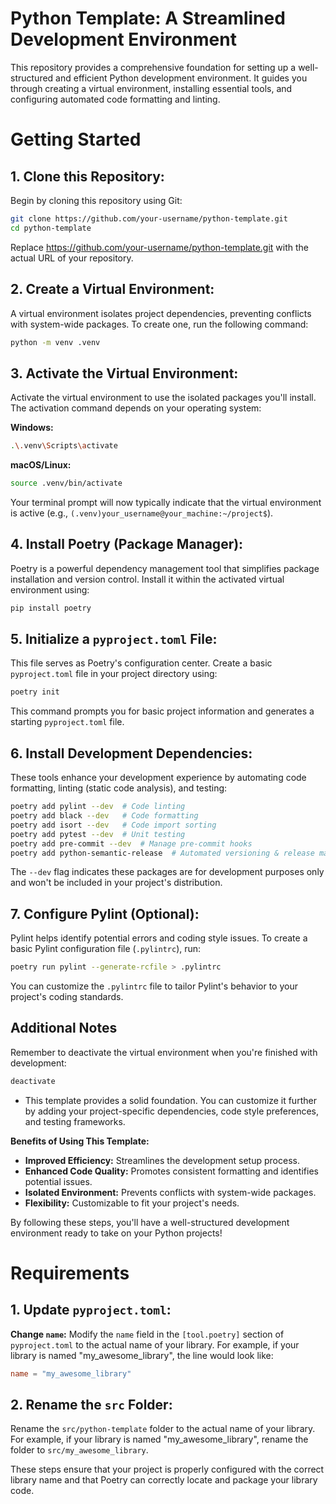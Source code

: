 # Python Template: A Streamlined Development Environment

This repository provides a comprehensive foundation for setting up a well-structured and efficient Python development environment. It guides you through creating a virtual environment, installing essential tools, and configuring automated code formatting and linting.

# Getting Started

## 1. Clone this Repository:

Begin by cloning this repository using Git:
```bash
git clone https://github.com/your-username/python-template.git
cd python-template
```
Replace https://github.com/your-username/python-template.git with the actual URL of your repository.


## 2. Create a Virtual Environment:

A virtual environment isolates project dependencies, preventing conflicts with system-wide packages. To create one, run the following command:

```bash
python -m venv .venv 
```

## 3. Activate the Virtual Environment:

Activate the virtual environment to use the isolated packages you'll install. The activation command depends on your operating system:

**Windows:**
```bash
.\.venv\Scripts\activate
```

**macOS/Linux:**
```bash
source .venv/bin/activate
```
Your terminal prompt will now typically indicate that the virtual environment is active (e.g., `(.venv)your_username@your_machine:~/project$`).


## 4. Install Poetry (Package Manager):

Poetry is a powerful dependency management tool that simplifies package installation and version control. Install it within the activated virtual environment using:

```bash
pip install poetry
```

## 5. Initialize a `pyproject.toml` File:

This file serves as Poetry's configuration center. Create a basic `pyproject.toml` file in your project directory using:

```bash
poetry init
```
This command prompts you for basic project information and generates a starting `pyproject.toml` file.



## 6. Install Development Dependencies:

These tools enhance your development experience by automating code formatting, linting (static code analysis), and testing:

```bash
poetry add pylint --dev  # Code linting
poetry add black --dev   # Code formatting
poetry add isort --dev   # Code import sorting
poetry add pytest --dev  # Unit testing
poetry add pre-commit --dev  # Manage pre-commit hooks
poetry add python-semantic-release  # Automated versioning & release management
```
The `--dev` flag indicates these packages are for development purposes only and won't be included in your project's distribution.


## 7. Configure Pylint (Optional):

Pylint helps identify potential errors and coding style issues. To create a basic Pylint configuration file (`.pylintrc`), run:

```bash
poetry run pylint --generate-rcfile > .pylintrc
```
You can customize the `.pylintrc` file to tailor Pylint's behavior to your project's coding standards.



## Additional Notes

Remember to deactivate the virtual environment when you're finished with development:

```bash
deactivate
```

- This template provides a solid foundation. You can customize it further by adding your project-specific dependencies, code style preferences, and testing frameworks.

**Benefits of Using This Template:**

- **Improved Efficiency:** Streamlines the development setup process.
- **Enhanced Code Quality:** Promotes consistent formatting and identifies potential issues.
- **Isolated Environment:** Prevents conflicts with system-wide packages.
- **Flexibility:** Customizable to fit your project's needs.

By following these steps, you'll have a well-structured development environment ready to take on your Python projects!


# Requirements

## 1. **Update `pyproject.toml`:**

**Change `name`:** Modify the `name` field in the `[tool.poetry]` section of `pyproject.toml` to the actual name of your library. For example, if your library is named "my_awesome_library", the line would look like:

```toml
name = "my_awesome_library" 
```

## 2. **Rename the `src` Folder:**

Rename the `src/python-template` folder to the actual name of your library. For example, if your library is named "my_awesome_library", rename the folder to `src/my_awesome_library`.

These steps ensure that your project is properly configured with the correct library name and that Poetry can correctly locate and package your library code.